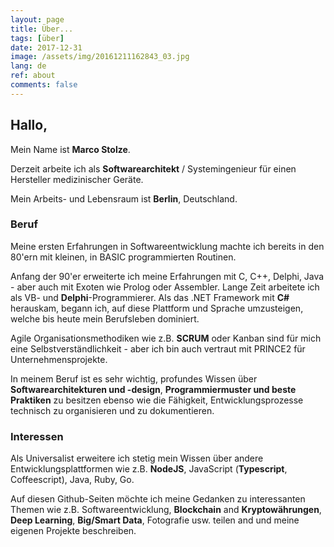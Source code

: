 ```yaml
---
layout: page
title: Über...
tags: [über]
date: 2017-12-31
image: /assets/img/20161211162843_03.jpg
lang: de
ref: about
comments: false
---
```


## Hallo,

Mein Name ist **Marco Stolze**. 

Derzeit arbeite ich als **Softwarearchitekt** / Systemingenieur für einen 
Hersteller medizinischer Geräte. 

Mein Arbeits- und Lebensraum ist **Berlin**, Deutschland.

### Beruf

Meine ersten Erfahrungen in Softwareentwicklung machte ich bereits in den 
80'ern mit kleinen, in BASIC programmierten Routinen.

Anfang der 90'er erweiterte ich meine Erfahrungen mit C, C++, Delphi, 
Java - aber auch mit Exoten wie Prolog oder Assembler.
Lange Zeit arbeitete ich als VB- und **Delphi**-Programmierer.
Als das .NET Framework mit **C#** herauskam, begann ich, auf diese
Plattform und Sprache umzusteigen, welche bis heute mein Berufsleben dominiert.

Agile Organisationsmethodiken wie z.B. **SCRUM** oder Kanban sind für mich eine 
Selbstverständlichkeit - aber ich bin auch vertraut mit PRINCE2 für 
Unternehmensprojekte.

In meinem Beruf ist es sehr wichtig, profundes Wissen über 
**Softwarearchitekturen und -design**, **Programmiermuster und beste Praktiken** 
zu besitzen ebenso wie die Fähigkeit, Entwicklungsprozesse technisch zu 
organisieren und zu dokumentieren.

### Interessen

Als Universalist erweitere ich stetig mein Wissen über andere Entwicklungsplattformen
wie z.B. **NodeJS**, JavaScript (**Typescript**, Coffeescript), Java, Ruby, Go.

Auf diesen Github-Seiten möchte ich meine Gedanken zu interessanten Themen wie 
z.B. Softwareentwicklung, **Blockchain** and **Kryptowährungen**, 
**Deep Learning**, **Big/Smart Data**, Fotografie usw. teilen and und meine 
eigenen Projekte beschreiben. 

